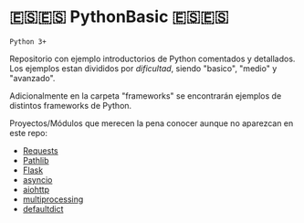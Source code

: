 # :es::es: PythonBasic :es::es:

`Python 3+`

Repositorio con ejemplo introductorios de Python comentados y detallados.
Los ejemplos estan divididos por _dificultad_, siendo "basico", "medio" y "avanzado".

Adicionalmente en la carpeta "frameworks" se encontrarán ejemplos de distintos frameworks de Python.

Proyectos/Módulos que merecen la pena conocer aunque no aparezcan en este repo:

- [Requests](https://requests.readthedocs.io/en/master/)
- [Pathlib](https://docs.python.org/3/library/pathlib.html)
- [Flask](https://flask.palletsprojects.com/en/1.1.x/)
- [asyncio](https://docs.python.org/3/library/asyncio.html)
- [aiohttp](https://docs.aiohttp.org/en/stable/)
- [multiprocessing](https://docs.python.org/3/library/multiprocessing.html)
- [defaultdict](https://docs.python.org/3/library/collections.html#collections.defaultdict)
